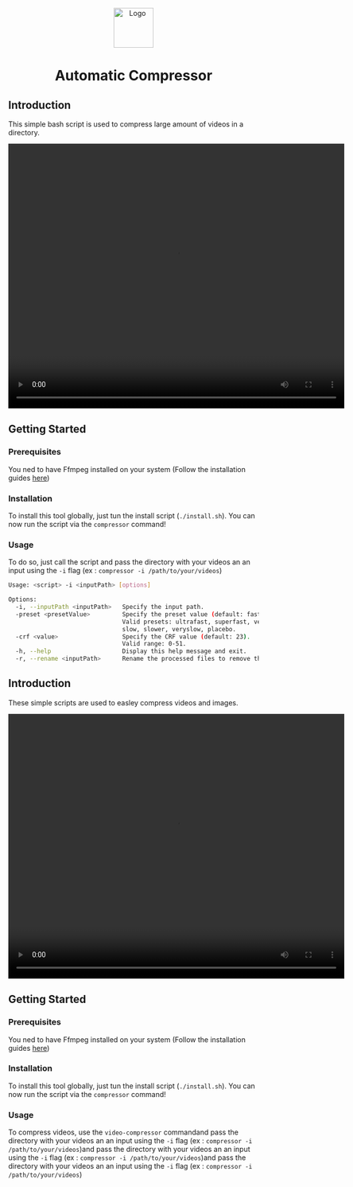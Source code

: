 
<br/>
<div align="center">
  <img src="https://upload.wikimedia.org/wikipedia/commons/thumb/7/76/FFmpeg_icon.svg/1200px-FFmpeg_icon.svg.png" alt="Logo" width="80" height="80">
  <h1 align="center">Automatic Compressor</h1>
</div>

## Introduction
This simple bash script is used to compress large amount of videos in a directory.
<div align="center">
  <video src="./ressources/exemple.mp4" width="676" height="532" controls></video>
</div>

## Getting Started
### Prerequisites
You ned to have Ffmpeg installed on your system (Follow the installation guides [here](https://www.ffmpeg.org/download.html))

### Installation
To install this tool globally, just tun the install script (`./install.sh`). You can now run the script via the `compressor` command!

### Usage
To do so, just call the script and pass the directory with your videos an an input using the `-i` flag (ex : `compressor -i /path/to/your/videos`)

```sh
Usage: <script> -i <inputPath> [options]

Options:
  -i, --inputPath <inputPath>   Specify the input path.
  -preset <presetValue>         Specify the preset value (default: fast).
                                Valid presets: ultrafast, superfast, veryfast, faster, fast, medium,
                                slow, slower, veryslow, placebo.
  -crf <value>                  Specify the CRF value (default: 23).
                                Valid range: 0-51.
  -h, --help                    Display this help message and exit.
  -r, --rename <inputPath>      Rename the processed files to remove the trailing "-p" in their name.
```


## Introduction
These simple scripts are used to easley compress videos and images.
<div align="center">
  <video src="./ressources/exemple.mp4" width="676" height="532" controls></video>
</div>

## Getting Started
### Prerequisites
You ned to have Ffmpeg installed on your system (Follow the installation guides [here](https://www.ffmpeg.org/download.html))

### Installation
To install this tool globally, just tun the install script (`./install.sh`). You can now run the script via the `compressor` command!

### Usage
To compress videos, use the `video-compressor` commandand pass the directory with your videos an an input using the `-i` flag (ex : `compressor -i /path/to/your/videos`)and pass the directory with your videos an an input using the `-i` flag (ex : `compressor -i /path/to/your/videos`)and pass the directory with your videos an an input using the `-i` flag (ex : `compressor -i /path/to/your/videos`)
